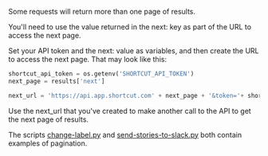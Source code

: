 Some requests will return more than one page of results.

You'll need to use the value returned in the next: key as part of the URL to access the next page.

Set your API token and the next: value as variables, and then create the URL to access the next page.
That may look like this:

```python
shortcut_api_token = os.getenv('SHORTCUT_API_TOKEN')
next_page = results['next']

next_url = 'https://api.app.shortcut.com' + next_page + '&token='+ shortcut_api_token
```

Use the next_url that you've created to make another call to the API to get the next page of results.

The scripts [change-label.py](https://github.com/useshortcut/api-cookbook/blob/master/change-label/change_label.py) and [send-stories-to-slack.py](https://github.com/useshortcut/api-cookbook/blob/master/stories-to-slack/send-stories-to-slack.py) both contain examples of pagination.
